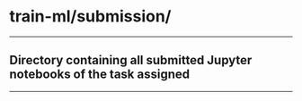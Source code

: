 
# train-ml/submission/

-----

## Directory containing all submitted Jupyter notebooks of the task assigned

-----